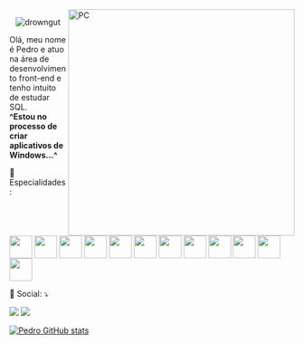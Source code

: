 <img src="https://raw.githubusercontent.com/MicaelliMedeiros/micaellimedeiros/master/image/computer-illustration.png" min-width="400px" max-width="400px" width="400px" align="right" alt="PC">
<p align="center"> <img src="https://komarev.com/ghpvc/?username=drowngut&label=Visitas%20no%20perfil&color=7f04d1&style=flat" alt="drowngut" />
<p align="left"> 
  Olá, meu nome é Pedro e atuo na área de desenvolvimento front-end e tenho intuito de estudar SQL.<br>
  <strong>^Estou no processo de criar aplicativos de Windows...^</strong>
</p>

<p align="">
  💼 Especialidades: 
<div style="display: inline-block; ">
  <img align="center" height="40" width="40" src="https://cdn.jsdelivr.net/gh/devicons/devicon/icons/html5/html5-original.svg">
  <img align="center" height="40" width="40" src="https://cdn.jsdelivr.net/gh/devicons/devicon/icons/css3/css3-original.svg">
  <img align="center" height="40" width="40" src="https://cdn.jsdelivr.net/gh/devicons/devicon/icons/javascript/javascript-original.svg">
  <img align="center" height="40" width="40" src="https://cdn.jsdelivr.net/gh/devicons/devicon/icons/git/git-original.svg">
  <img align="center" height="40" width="40" src="https://cdn.jsdelivr.net/gh/devicons/devicon/icons/react/react-original.svg">
  <img align="center" height="40" width="40" src="https://cdn.jsdelivr.net/gh/devicons/devicon/icons/nodejs/nodejs-original.svg">
  <img align="center" height="40" width="40" src="https://cdn.jsdelivr.net/gh/devicons/devicon/icons/kotlin/kotlin-original.svg"> 
  <img align="center" height="40" width="40" src="https://cdn.jsdelivr.net/gh/devicons/devicon/icons/mongodb/mongodb-original.svg"> 
  <img align="center" height="40" width="40" src="https://cdn.jsdelivr.net/gh/devicons/devicon/icons/vscode/vscode-original.svg"> 
  <img align="center" height="40" width="40" src="https://cdn.jsdelivr.net/gh/devicons/devicon/icons/electron/electron-original.svg"> 
  <img align="center" height="40" width="40" src="https://cdn.jsdelivr.net/gh/devicons/devicon/icons/csharp/csharp-original.svg">
  <img align="center" height="40" width="40" src="https://cdn.jsdelivr.net/gh/devicons/devicon/icons/firebase/firebase-plain.svg">
</div>
</p>
<p align="">
  💌 Social: ⤵️
</p>

<p align="left">
  <a href="https://api.whatsapp.com/send?phone=55799989109211&text=Oi" alt="WhatsApp">
  <img src="https://img.shields.io/badge/-WhatsApp-25d366?style=flat-square&labelColor=25d366&logo=whatsapp&logoColor=white&link=https://api.whatsapp.com/send?phone=55799989109211&text=Oi"/></a>
  
  <a href="https://instagram.com/opfranca" alt="Instagram">
  <img src="https://img.shields.io/badge/-Instagram-DF0174?style=flat-square&labelColor=DF0174&logo=instagram&logoColor=white&link=https://instagram.com/opfranca"/></a>
</p>  

[![Pedro GitHub stats](https://github-readme-stats.vercel.app/api?username=drowngut&count_private=true&show_icons=true&theme=outrun&hide=prs,contribs)](https://github.com/drowngut/github-readme-stats)
